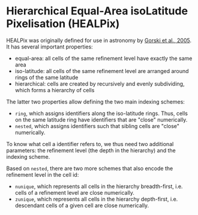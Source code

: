 # Hierarchical Equal-Area isoLatitude Pixelisation (HEALPix)

HEALPix was originally defined for use in astronomy by [Gorski et al., 2005]. It has several important properties:

- equal-area: all cells of the same refinement level have exactly the same area
- iso-latitude: all cells of the same refinement level are arranged around rings of the same latitude
- hierarchical: cells are created by recursively and evenly subdividing, which forms a hierarchy of cells

The latter two properties allow defining the two main indexing schemes:

- `ring`, which assigns identifiers along the iso-latitude rings. Thus, cells on the same latitude ring have identifiers that are "close" numerically.
- `nested`, which assigns identifiers such that sibling cells are "close" numerically.

To know what cell a identifier refers to, we thus need two additional parameters: the refinement level (the depth in the hierarchy) and the indexing scheme.

Based on `nested`, there are two more schemes that also encode the refinement level in the cell id:

- `nunique`, which represents all cells in the hierarchy breadth-first, i.e. cells of a refinement level are close numerically.
- `zunique`, which represents all cells in the hierarchy depth-first, i.e. descendant cells of a given cell are close numerically.

[Gorski et al., 2005]: https://doi.org/10.1086/427976
